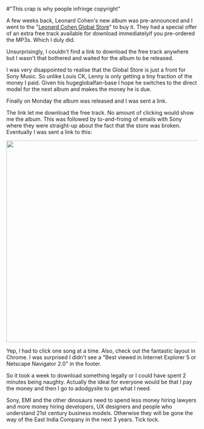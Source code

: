 #"This crap is why people infringe copyright"

A few weeks back, Leonard Cohen's new album was pre-announced and I went to the "<a href="http://www.myplaydirect.com/leonard-cohen/">Leonard Cohen Global Store</a>" to buy it. They had a special offer of an extra free track available for download immediatelyif you pre-ordered the MP3s. Which I duly did.

Unsurprisingly, I couldn't find a link to download the free track anywhere but I wasn't that bothered and waited for the album to be released.

I was very disappointed to realise that the Global Store is just a front for Sony Music. So unlike Louis CK, Lenny is only getting a tiny fraction of the money I paid. Given his hugeglobalfan-base I hope he switches to the direct model for the next album and makes the money he is due.

Finally on Monday the album was released and I was sent a link.

The link let me download the free track. No amount of clicking would show me the album. This was followed by to-and-froing of emails with Sony where they were straight-up about the fact that the store was broken. Eventually I was sent a link to this:

<a href="https://s3-eu-west-1.amazonaws.com/conoroneill.net/wp-content/uploads/2012/02/sonymusic.png"><img class="alignnone wp-image-549" title="sonymusic" src="https://s3-eu-west-1.amazonaws.com/conoroneill.net/wp-content/uploads/2012/02/sonymusic.png" alt="" width="673" height="532" /></a>

Yep, I had to click one song at a time. Also, check out the fantastic layout in Chrome. I was surprised I didn't see a "Best viewed in Internet Explorer 5 or Netscape Navigator 2.0" in the footer.

So it took a week to download something legally or I could have spent 2 minutes being naughty. Actually the ideal for everyone would be that I pay the money and then I go to adodgysite to get what I need.

Sony, EMI and the other dinosaurs need to spend less money hiring lawyers and more money hiring developers, UX designers and people who understand 21st century business models. Otherwise they will be gone the way of the East India Company in the next 3 years. Tick tock.

&nbsp;